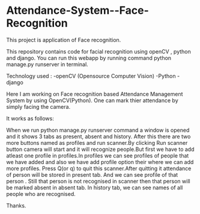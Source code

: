# Attendance-System--Face-Recognition
This project is application of Face recognition. 

This repository contains code for facial recognition using openCV , python and django. You can run this webapp by running command python manage.py runserver in terminal.

Technology used : -openCV (Opensource Computer Vision) -Python -django

Here I am working on Face recognition based Attendance Management System by using OpenCV(Python). One can mark thier attendance by simply facing the camera.

It works as follows:

When we run python manage.py runserver command a window is opened and it shows 3 tabs as present, absent and history. After this there are two more buttons named as profiles and run scanner.By clicking Run scanner button camera will start and it will recognize people.But first we have to add atleast one profile in profiles.In profiles we can see profiles of people that we have added and also we have add profile option their where we can add more profiles. Press Q(or q) to quit this scanner.After quitting it attendance of person will be stored in present tab. And we can see profile of that person . Still that person is not recognised in scanner then that person will be marked absent in absent tab. In history tab, we can see names of all people who are recognised. 

Thanks.
